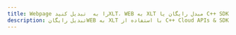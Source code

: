 ---title: Webpage را به  تبدیل کنیدXLT، WEB به XLT مبدل رایگان یا C++ SDKdescription: تبدیل رایگانWEB به XLT با استفاده از C++ Cloud APIs & SDK همچنین اسناد PDF را در Cloud ایجاد، ویرایش و رندر کنید.---